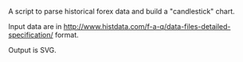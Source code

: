 A script to parse historical forex data and build a "candlestick" chart.

Input data are in
http://www.histdata.com/f-a-q/data-files-detailed-specification/ format.

Output is SVG.

